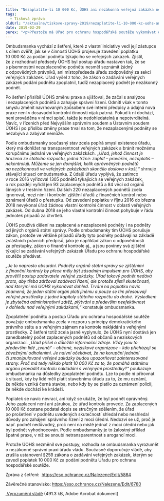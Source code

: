 ```yaml
---
title: "Nezaplatíte-li 10 000 Kč, ÚOHS ani nezákonná veřejná zakázka nezajímá. Ombudsmanka to chce změnit."
tags:
  - Tisková zpráva
oldUrl: "/aktualne/tiskove-zpravy-2019/nezaplatite-li-10-000-kc-uohs-ani-nezakonna-verejna-zakazka-nezajima-ombudsmanka-to-chce"
date: 2019-03-29
perex: "<p>Přestože má Úřad pro ochranu hospodářské soutěže vykonávat dohled nad zadáváním veřejných zakázek a prověřit je vždy, když z podnětu získá důvodné podezření, že mohlo dojít k porušení zákona, realita je jiná. Podle svých vnitřních předpisů a vyjádření pro soudy se ÚOHS nezabývá podněty, u nichž není zaplacen poplatek 10 000 Kč, bez ohledu na závažnost oznamovaných informací. Většinu podnětů od jiných orgánů veřejné správy navíc ÚOHS zpoplatňuje v rozporu se zákonem. Zavedení desetitisícového poplatku je iracionální, vedlo k naprosté netransparentnosti jednání úřadu, což vyvolává pochybnosti o snaze státu bránit korupčnímu jednání ve veřejných zakázkách. Ombudsmanka proto žádá vládu, aby zrušila zpoplatnění podnětu a zajistila efektivní dohled nad veřejnými zakázkami.</p>"
---
```


<!-- imported from the old website -->

<p>Ombudsmanka vychází z šetření, které z vlastní iniciativy vedl její zástupce s cílem ověřit, jak se v činnosti ÚOHS projevuje zavedení poplatku 10 000 Kč za podání podnětu týkajícího se veřejných zakázek. Zjistil, že z rozhodnutí předsedy ÚOHS byl postup úřadu nastaven tak, že se s písemnostmi nezaplaceného podnětu nesměl seznámit žádný z odpovědných právníků, ani místopředseda úřadu zodpovědný za sekci veřejných zakázek. Úřad vyšel z toho, že zákon o zadávání veřejných zakázek podání podnětu zpoplatnil, tudíž nezaplacený podnět je nezákonný podnět.</p><p>Po šetření přislíbil ÚOHS změnu praxe a ujišťoval, že začal s analýzou i nezaplacených podnětů a zahajuje správní řízení. Odmítl však v tomto smyslu změnit navrhovaným způsobem své interní předpisy a údajná nová praxe není v dosavadní kontrolní činnosti nijak patrná. Pokud k ní dochází, není prováděna v rámci spisů, takže je nedohledatelná a nepotvrditelná. Navíc, v řízeních před Nejvyšším správním soudem a Ústavním soudem ÚOHS i po příslibu změny praxe trval na tom, že nezaplacenými podněty se nezabývá a zabývat nemůže. </p><p>Podle ombudsmanky současný stav zcela popírá smysl existence úřadu, který má dohlížet na transparentnost veřejných zakázek a bránit možnému korupčnímu jednání ve veřejných zakázkách. <em>„Úřad, jehož činnost je hrazena ze státního rozpočtu, jedná tržně: zaplať – prověřím, nezaplatíš – nekontroluji. Můžeme se jen domýšlet, kolik oprávněných podnětů na nezákonnosti ve veřejných zakázkách skončilo doslova v koši,“</em> shrnuje stávající situaci ombudsmanka. Z údajů úřadu vyplývá, že zatímco v roce 2016 vyřizoval 1305 podnětů týkajících se veřejných zakázek, o rok později vyřídil jen 93 zaplacených podnětů a 84 věcí od orgánů činných v trestním řízení. Dalších 220 nezaplacených podnětů zcela ignoroval, mezi nimi i kontrolní zjištění úřadů z finančních kontrol nebo oznámení úřadů o přestupku. Od zavedení poplatku v říjnu 2016 do března 2018 nevykonal úřad žádnou vlastní kontrolní činnost v oblasti veřejných zakázek. Od dubna 2018 se jeho vlastní kontrolní činnost pohybuje v řádu jednotek případů za čtvrtletí.</p><p>ÚOHS používá dělení na zaplacené a nezaplacené podněty i na podněty od jiných orgánů státní správy. Podle ombudsmanky tím ÚOHS porušuje zákon, protože ve většině případů úřady tyto podněty podávají na základě zvláštních právních předpisů, jako je například zákon o odpovědnosti za přestupky, zákon o finanční kontrole aj., a jsou povinny svá zjištění týkající se zadávání veřejných zakázek Úřadu pro ochranu hospodářské soutěže předávat. </p><p><em>„Je to naprosto absurdní. Podněty orgánů státní správy se zjištěními z finanční kontroly by přece měly být zásadním impulsem pro ÚOHS, aby prověřil postup zadavatele veřejné zakázky. Úřad takový podnět nedává proto, aby třeba zdržoval zadávací řízení, ale protože zjistil skutečnosti, nad kterými má ÚOHS vykonávat dohled. Trvání na poplatku navíc znamená, že jeden státní orgán platí jinému a pouze se tím přesouvají veřejné prostředky z jedné kapitoly státního rozpočtu do druhé. Výsledkem je zbytečná administrativní zátěž, plýtvání a především neefektivnost v dohledu nad veřejnými zakázkami,“</em> konstatuje ombudsmanka.</p><p>Zpoplatnění podnětu a postup Úřadu pro ochranu hospodářské soutěže považuje ombudsmanka zcela v rozporu s principy demokratického právního státu a s veřejným zájmem na kontrole nakládání s veřejnými prostředky. Z šetření totiž zcela jasně vyplynulo, že ÚOHS nyní dostává jen zanedbatelný počet zaplacených podnětů od občanů a neziskových organizací. <em>„Úřad přišel o důležité informační zdroje. Vždy jsou to především lidé ‚zvenčí‘ – občané, neziskové organizace – kdo přicházejí se závažnými odhaleními. Je naivní očekávat, že na korupční jednání či zmanipulované veřejné zakázky budou upozorňovat zainteresované strany. Proč má tedy někdo platit 10 000 Kč za to, že pomáhá státnímu orgánu provádět kontrolu nakládání s veřejnými prostředky?“</em> poukazuje ombudsmanka na důsledky zpoplatnění podnětu. Lze to podle ní přirovnat k situaci, kdy by lidé měli platit stavebnímu úřadu za to, že mu oznámí, že někde vzniká černá stavba, nebo kdy by se platilo za oznámení policii, že někde dochází ke krádeži.</p><p>Poplatek se navíc nevrací, ani když se ukáže, že byl podnět oprávněný. Jeho zaplacení není ani zárukou, že úřad kontrolu provede. Za zaplacených 10 000 Kč dostane podatel dopis se stručným sdělením, že úřad po prošetření v podnětu uvedených skutečností shledal nebo neshledal důvody pro zahájení správního řízení z moci úřední. Nedozví se už, proč je např. podnět nedůvodný, proč není na místě jednat z moci úřední nebo jak byl podnět vyhodnocován. Podle ombudsmanky je to žalostný příklad špatné praxe, v níž se snoubí netransparentnost s arogancí moci.</p><p>Protože ÚOHS nezměnil své postupy, rozhodla se ombudsmanka vyrozumět o nezákonné správní praxi úřadu vládu. Současně doporučuje vládě, aby zrušila ustanovení §259 zákona o zadávání veřejných zakázek, kterým se zavedl poplatek 10 000 Kč za podání podnětu Úřadu pro ochranu hospodářské soutěže.</p><p>Zpráva z šetření:  <a href="https://eso.ochrance.cz/Nalezene/Edit/5864" target="_blank">https://eso.ochrance.cz/Nalezene/Edit/5864</a></p><p>Závěrečné stanovisko: <a href="https://eso.ochrance.cz/Nalezene/Edit/6780" target="_blank">https://eso.ochrance.cz/Nalezene/Edit/6780</a></p><p><a title="Otevření do nového okna" href="/uploads-import/Zvlastni_opravneni/Vlada/UOHS-Vlada.pdf" target="_blank"> Vyrozumění vládě</a> (491.3 kB, Adobe Acrobat dokument)</p><p> </p>
